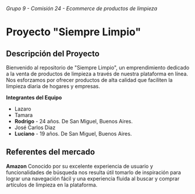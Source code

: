 *Grupo 9 - Comisión 24 - Ecommerce de productos de limpieza*

# Proyecto "Siempre Limpio"
## Descripción del Proyecto

Bienvenido al repositorio de "Siempre Limpio", un emprendimiento dedicado a la venta de productos de limpieza a través de nuestra plataforma en línea. Nos esforzamos por ofrecer productos de alta calidad que faciliten la limpieza diaria de hogares y empresas.

**Integrantes del Equipo**

   * Lazaro
   * Tamara
   * **Rodrigo** - 24 años. De San Miguel, Buenos Aires.
   * José Carlos Diaz
   * **Luciano** - 19 años. De San Miguel, Buenos Aires.

## Referentes del mercado

**Amazon**
 Conocido por su excelente experiencia de usuario y funcionalidades de búsqueda nos resulta útil tomarlo de inspiración para lograr una navegación fácil y una experiencia fluida al buscar y comprar artículos de limpieza en la plataforma.


